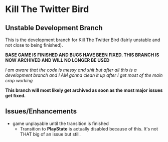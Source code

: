 # Kill The Twitter Bird
## Unstable Development Branch

This is the development branch for Kill The Twitter Bird (fairly unstable and not close to being finished).

**BASE GAME IS FINISHED AND BUGS HAVE BEEN FIXED. THIS BRANCH IS NOW ARCHIVED AND WILL NO LONGER BE USED**

_I am aware that the code is messy and shit but after all this is a development branch and I AM gonna clean it up after I get most of the main crap working_

**This branch will most likely get archived as soon as the most major issues get fixed.**

## Issues/Enhancements

* game unplayable until the transition is finished
  * Transition to **PlayState** is actually disabled because of this. It's not THAT big of an issue but still.
